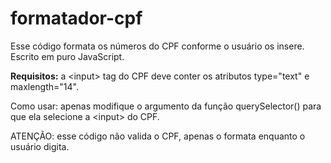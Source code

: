 # formatador-cpf
Esse código formata os números do CPF conforme o usuário os insere. Escrito em puro JavaScript.

<b>Requisitos:</b>
a \<input\> tag do CPF deve conter os atributos type="text" e maxlength="14".</br>


Como usar:
apenas modifique o argumento da função querySelector() para que ela selecione a \<input\> do CPF.

ATENÇÃO: esse código não valida o CPF, apenas o formata enquanto o usuário digita.
